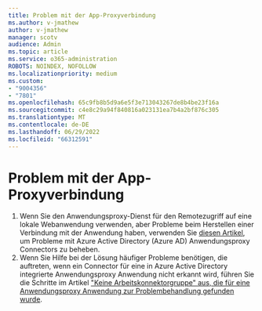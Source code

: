 ```yaml
---
title: Problem mit der App-Proxyverbindung
ms.author: v-jmathew
author: v-jmathew
manager: scotv
audience: Admin
ms.topic: article
ms.service: o365-administration
ROBOTS: NOINDEX, NOFOLLOW
ms.localizationpriority: medium
ms.custom:
- "9004356"
- "7801"
ms.openlocfilehash: 65c9fb8b5d9a6e5f3e713043267de8b4be23f16a
ms.sourcegitcommit: c4e8c29a94f840816a023131ea7b4a2bf876c305
ms.translationtype: MT
ms.contentlocale: de-DE
ms.lasthandoff: 06/29/2022
ms.locfileid: "66312591"
---
```

# <a name="app-proxy-connection-issue"></a>Problem mit der App-Proxyverbindung

1. Wenn Sie den Anwendungsproxy-Dienst für den Remotezugriff auf eine lokale Webanwendung verwenden, aber Probleme beim Herstellen einer Verbindung mit der Anwendung haben, verwenden Sie [diesen Artikel](https://docs.microsoft.com/azure/active-directory/manage-apps/application-proxy-debug-connectors), um Probleme mit Azure Active Directory (Azure AD) Anwendungsproxy Connectors zu beheben.
2. Wenn Sie Hilfe bei der Lösung häufiger Probleme benötigen, die auftreten, wenn ein Connector für eine in Azure Active Directory integrierte Anwendungsproxy Anwendung nicht erkannt wird, führen Sie die Schritte im Artikel ["Keine Arbeitskonnektorgruppe" aus, die für eine Anwendungsproxy Anwendung zur Problembehandlung gefunden wurde](https://docs.microsoft.com/azure/active-directory/application-proxy-connectivity-no-working-connector).
